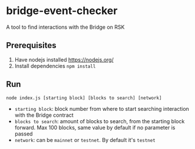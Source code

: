 # bridge-event-checker
A tool to find interactions with the Bridge on RSK

## Prerequisites
1. Have nodejs installed https://nodejs.org/
2. Install dependencies `npm install`

## Run
`node index.js [starting block] [blocks to search] [network]`

- `starting block`: block number from where to start searching interaction with the Bridge contract
- `blocks to search`: amount of blocks to search, from the starting block forward. Max 100 blocks, same value by default if no parameter is passed
- `network`: can be `mainnet` or `testnet`. By default it's `testnet`
